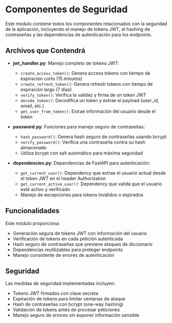 # Componentes de Seguridad

Este módulo contiene todos los componentes relacionados con la seguridad de la aplicación, incluyendo el manejo de tokens JWT, el hashing de contraseñas y las dependencias de autenticación para los endpoints.

## Archivos que Contendrá

- **jwt_handler.py**: Manejo completo de tokens JWT:
  - `create_access_token()`: Genera access tokens con tiempo de expiración corto (15 minutos)
  - `create_refresh_token()`: Genera refresh tokens con tiempo de expiración largo (7 días)
  - `verify_token()`: Verifica la validez y firma de un token JWT
  - `decode_token()`: Decodifica un token y extrae el payload (user_id, email, etc.)
  - `get_user_from_token()`: Extrae información del usuario desde el token

- **password.py**: Funciones para manejo seguro de contraseñas:
  - `hash_password()`: Genera hash seguro de contraseñas usando bcrypt
  - `verify_password()`: Verifica una contraseña contra su hash almacenado
  - Utiliza bcrypt con salt automático para máxima seguridad

- **dependencies.py**: Dependencias de FastAPI para autenticación:
  - `get_current_user()`: Dependency que extrae el usuario actual desde el token JWT en el header Authorization
  - `get_current_active_user()`: Dependency que valida que el usuario esté activo y verificado
  - Manejo de excepciones para tokens inválidos o expirados

## Funcionalidades

Este módulo proporciona:

- Generación segura de tokens JWT con información del usuario
- Verificación de tokens en cada petición autenticada
- Hash seguro de contraseñas que previene ataques de diccionario
- Dependencias reutilizables para proteger endpoints
- Manejo consistente de errores de autenticación

## Seguridad

Las medidas de seguridad implementadas incluyen:

- Tokens JWT firmados con clave secreta
- Expiración de tokens para limitar ventanas de ataque
- Hash de contraseñas con bcrypt (one-way hashing)
- Validación de tokens antes de procesar peticiones
- Manejo seguro de errores sin exponer información sensible

